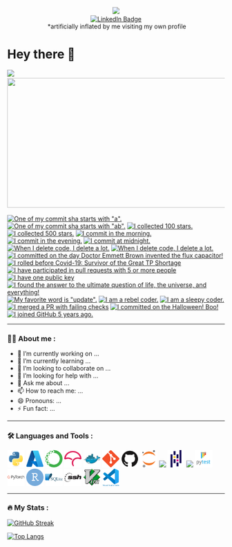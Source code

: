 <div id="header" align="center">
  <img src="https://github.com/nlsschim/nlsschim/assets/58536665/8559fea0-fbb1-4492-b654-a8d52ac6de7c" width=200>
</div>

 
<div id="badges" align="center">
  <a href="https://www.linkedin.com/in/nlsschim/">
    <img src="https://img.shields.io/badge/LinkedIn-blue?style=for-the-badge&logo=linkedin&logoColor=white" alt="LinkedIn Badge"/>
  </a>
</div>

<div id="view-counter" align="center">
  <img src="https://komarev.com/ghpvc/?username=nlsschim&style=flat-square&color=blue" alt=""/>
  *artificially inflated by me visiting my own profile
</div>

<h1>
  Hey there 👋
</h1>
<img src="https://media.giphy.com/media/hvRJCLFzcasrR4ia7z/giphy.gif" width="30px"/>

 
<div align="center">
  <img src="https://media.giphy.com/media/dWesBcTLavkZuG35MI/giphy.gif" width="600" height="300"/>
</div>





<!-- my-badges start -->
<a href="my-badges/a-commit.md"><img src="https://my-badges.github.io/my-badges/a-commit.png" alt="One of my commit sha starts with &quot;a&quot;." title="One of my commit sha starts with &quot;a&quot;." width="64"></a>
<a href="my-badges/ab-commit.md"><img src="https://my-badges.github.io/my-badges/ab-commit.png" alt="One of my commit sha starts with &quot;ab&quot;." title="One of my commit sha starts with &quot;ab&quot;." width="64"></a>
<a href="my-badges/stars-100.md"><img src="https://my-badges.github.io/my-badges/stars-100.png" alt="I collected 100 stars." title="I collected 100 stars." width="64"></a>
<a href="my-badges/stars-500.md"><img src="https://my-badges.github.io/my-badges/stars-500.png" alt="I collected 500 stars." title="I collected 500 stars." width="64"></a>
<a href="my-badges/morning-commits.md"><img src="https://my-badges.github.io/my-badges/morning-commits.png" alt="I commit in the morning." title="I commit in the morning." width="64"></a>
<a href="my-badges/evening-commits.md"><img src="https://my-badges.github.io/my-badges/evening-commits.png" alt="I commit in the evening." title="I commit in the evening." width="64"></a>
<a href="my-badges/midnight-commits.md"><img src="https://my-badges.github.io/my-badges/midnight-commits.png" alt="I commit at midnight." title="I commit at midnight." width="64"></a>
<a href="my-badges/mass-delete-commit.md"><img src="https://my-badges.github.io/my-badges/mass-delete-commit.png" alt="When I delete code, I delete a lot." title="When I delete code, I delete a lot." width="64"></a>
<a href="my-badges/mass-delete-commit-10k.md"><img src="https://my-badges.github.io/my-badges/mass-delete-commit-10k.png" alt="When I delete code, I delete a lot." title="When I delete code, I delete a lot." width="64"></a>
<a href="my-badges/delorean.md"><img src="https://my-badges.github.io/my-badges/delorean.png" alt="I committed on the day Doctor Emmett Brown invented the flux capacitor!" title="I committed on the day Doctor Emmett Brown invented the flux capacitor!" width="64"></a>
<a href="my-badges/covid-19.md"><img src="https://my-badges.github.io/my-badges/covid-19.png" alt="I rolled before Covid-19: Survivor of the Great TP Shortage" title="I rolled before Covid-19: Survivor of the Great TP Shortage" width="64"></a>
<a href="my-badges/pr-collaboration-5.md"><img src="https://my-badges.github.io/my-badges/pr-collaboration-5.png" alt="I have participated in pull requests with 5 or more people" title="I have participated in pull requests with 5 or more people" width="64"></a>
<a href="my-badges/public-keys-1.md"><img src="https://my-badges.github.io/my-badges/public-keys-1.png" alt="I have one public key" title="I have one public key" width="64"></a>
<a href="my-badges/the-ultimate-question.md"><img src="https://my-badges.github.io/my-badges/the-ultimate-question.png" alt="I found the answer to the ultimate question of life, the universe, and everything!" title="I found the answer to the ultimate question of life, the universe, and everything!" width="64"></a>
<a href="my-badges/favorite-word.md"><img src="https://my-badges.github.io/my-badges/favorite-word.png" alt="My favorite word is &quot;update&quot;." title="My favorite word is &quot;update&quot;." width="64"></a>
<a href="my-badges/rebel-coder.md"><img src="https://my-badges.github.io/my-badges/rebel-coder.png" alt="I am a rebel coder." title="I am a rebel coder." width="64"></a>
<a href="my-badges/sleepy-coder.md"><img src="https://my-badges.github.io/my-badges/sleepy-coder.png" alt="I am a sleepy coder." title="I am a sleepy coder." width="64"></a>
<a href="my-badges/this-is-fine.md"><img src="https://my-badges.github.io/my-badges/this-is-fine.png" alt="I merged a PR with failing checks" title="I merged a PR with failing checks" width="64"></a>
<a href="my-badges/spooky-commit.md"><img src="https://my-badges.github.io/my-badges/spooky-commit.png" alt="I committed on the Halloween! Boo!" title="I committed on the Halloween! Boo!" width="64"></a>
<a href="my-badges/github-anniversary-5.md"><img src="https://my-badges.github.io/my-badges/github-anniversary-5.png" alt="I joined GitHub 5 years ago." title="I joined GitHub 5 years ago." width="64"></a>
<!-- my-badges end -->

---
### 👨‍💻 About me :

- 🔭 I’m currently working on ...
- 🌱 I’m currently learning ...
- 👯 I’m looking to collaborate on ...
- 🤔 I’m looking for help with ...
- 💬 Ask me about ...
- 📫 How to reach me: ...
- 😄 Pronouns: ...
- ⚡ Fun fact: ...


---

### :hammer_and_wrench: Languages and Tools :
<div>
  <img src="https://github.com/devicons/devicon/blob/master/icons/python/python-original.svg" title="Python alt="Python3 width=40>
  <img src="https://github.com/devicons/devicon/blob/master/icons/azure/azure-original.svg" width=40>
  <img src="https://github.com/devicons/devicon/blob/master/icons/anaconda/anaconda-original.svg" width=40>
  <img src="https://github.com/devicons/devicon/blob/master/icons/codecov/codecov-plain.svg" width=40>
  <img src="https://github.com/devicons/devicon/blob/master/icons/docker/docker-original.svg" width=40>
  <img src="https://github.com/devicons/devicon/blob/master/icons/git/git-original.svg" width=40>
  <img src="https://github.com/devicons/devicon/blob/master/icons/github/github-original.svg" width=40>
  <img src="https://github.com/devicons/devicon/blob/master/icons/jupyter/jupyter-original.svg" width=40>
  <img src="https://github.com/devicons/devicon/tree/master/icons/numpy/numpy-original.svg" width=40>
  <img src="https://github.com/devicons/devicon/blob/master/icons/pandas/pandas-original.svg" width=40>
  <img src="https://github.com/devicons/devicon/tree/master/icons/postgresql/postgresql-orgiginal.svg" width=40>
  <img src="https://github.com/devicons/devicon/blob/master/icons/pytest/pytest-original-wordmark.svg" width=40>
  <img src="https://github.com/devicons/devicon/blob/master/icons/pytorch/pytorch-original-wordmark.svg" width=40>
  <img src="https://github.com/devicons/devicon/blob/master/icons/rstudio/rstudio-original.svg" width=40>
  <img src="https://github.com/devicons/devicon/blob/master/icons/sqlite/sqlite-original-wordmark.svg" width=40>
  <img src="https://github.com/devicons/devicon/blob/master/icons/ssh/ssh-original-wordmark.svg" width=40>
  <img src="https://github.com/devicons/devicon/blob/master/icons/vim/vim-original.svg" width=40>
  <img src="https://github.com/devicons/devicon/blob/master/icons/vscode/vscode-original-wordmark.svg" width=40>
 


</div>

---

### :fire: My Stats :
[![GitHub Streak](http://github-readme-streak-stats.herokuapp.com?user=nlsschim&theme=dark&background=000000)](https://git.io/streak-stats)

[![Top Langs](https://github-readme-stats.vercel.app/api/top-langs/?username=nlsschim&layout=compact&theme=vision-friendly-dark)](https://github.com/anuraghazra/github-readme-stats)



